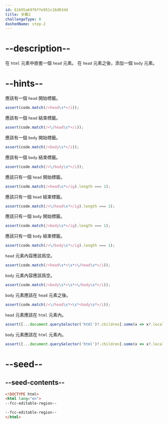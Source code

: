 ```yaml
---
id: 61695ab9f6ffe951c16d03dd
title: 步驟2
challengeType: 0
dashedName: step-2
---
```


# --description--

在 `html` 元素中嵌套一個 `head` 元素。 在 `head` 元素之後，添加一個 `body` 元素。

# --hints--

應該有一個 `head` 開始標籤。

```js
assert(code.match(/<head\s*>/i));
```

應該有一個 `head` 結束標籤。

```js
assert(code.match(/<\/head\s*>/i));
```

應該有一個 `body` 開始標籤。

```js
assert(code.match(/<body\s*>/i));
```

應該有一個 `body` 結束標籤。

```js
assert(code.match(/<\/body\s*>/i));
```

應該只有一個 `head` 開始標籤。

```js
assert(code.match(/<head\s*>/ig).length === 1);
```

應該只有一個 `head` 結束標籤。

```js
assert(code.match(/<\/head\s*>/ig).length === 1);
```

應該只有一個 `body` 開始標籤。

```js
assert(code.match(/<body\s*>/ig).length === 1);
```

應該只有一個 `body` 結束標籤。

```js
assert(code.match(/<\/body\s*>/ig).length === 1);
```

`head` 元素內容應該爲空。

```js
assert(code.match(/<head\s*>\s*<\/head\s*>/i));
```

`body` 元素內容應該爲空。

```js
assert(code.match(/<body\s*>\s*<\/body\s*>/i));
```

`body` 元素應該在 `head` 元素之後。

```js
assert(code.match(/<\/head\s*>\s*<body\s*>/i));
```

`head` 元素應該在 `html` 元素內。

```js
assert([...document.querySelector('html')?.children].some(x => x?.localName === 'head'));
```

`body` 元素應該在 `html` 元素內。

```js
assert([...document.querySelector('html')?.children].some(x => x?.localName === 'body'));
```

# --seed--

## --seed-contents--

```html
<!DOCTYPE html>
<html lang="en">
--fcc-editable-region--

--fcc-editable-region--
</html>
```
